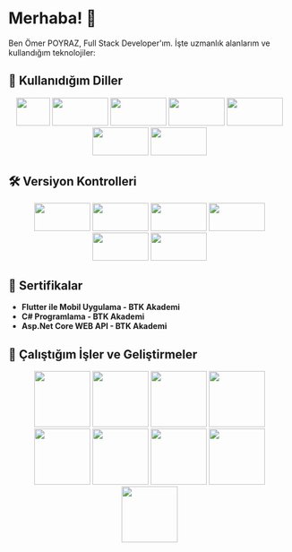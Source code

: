 # Merhaba! 👋

Ben Ömer POYRAZ, Full Stack Developer'ım. İşte uzmanlık alanlarım ve kullandığım teknolojiler:

## 🚀 Kullanıdığım Diller
<div align="center">
  <img src="https://img.shields.io/badge/-C%23-239120?logo=c-sharp&logoColor=white" width="60" height="50" />
  <img src="https://img.shields.io/badge/-NET%20Core-512BD4?logo=.net&logoColor=white" width="100" height="50" />
  <img src="https://img.shields.io/badge/-React.js-61DAFB?logo=react&logoColor=black" width="100" height="50" />
  <img src="https://img.shields.io/badge/-Next.js-000000?logo=next.js&logoColor=white" width="100" height="50" />
  <img src="https://img.shields.io/badge/-React%20Native-61DAFB?logo=react&logoColor=black" width="100" height="50" />
  <img src="https://img.shields.io/badge/-Flutter-02569B?logo=flutter&logoColor=white" width="100" height="50" />
  <img src="https://img.shields.io/badge/-Cordova-8E4A8B?logo=apache-cordova&logoColor=white" width="100" height="50" />
</div>

## 🛠️ Versiyon Kontrolleri

<div align="center">
  <img src="https://img.shields.io/badge/-GitHub-181717?logo=github&logoColor=white" width="100" height="50" />
  <img src="https://img.shields.io/badge/-GitLab-FCA121?logo=gitlab&logoColor=white" width="100" height="50" />
  <img src="https://img.shields.io/badge/-Docker-2496ED?logo=docker&logoColor=white" width="100" height="50" />
  <img src="https://img.shields.io/badge/-Jira-0052CC?logo=jira&logoColor=white" width="100" height="50" />
  <img src="https://img.shields.io/badge/-Bitrix-3193C1?logo=bitrix&logoColor=white" width="100" height="50" />
  <img src="https://img.shields.io/badge/-Postman-FF6C37?logo=postman&logoColor=white" width="100" height="50" />
</div>

## 📜 Sertifikalar
- **Flutter ile Mobil Uygulama - BTK Akademi**
- **C# Programlama - BTK Akademi**
- **Asp.Net Core WEB API - BTK Akademi**

## 💼 Çalıştığım İşler ve Geliştirmeler

<div align="center">
    <img src="https://www.btk.gov.tr/static/img/logo-mini.svg" width="100" height="100" />
      <img src="https://www.mfa.gov.tr/site_media/assets/img/logo.svg" width="100" height="100" />
      <img src="https://alkim.test.liberyus.com/logo.png" width="100" height="100" />
      <img src="https://mapa.group/static/media/logotype.de7c4d04d41e44b61c5a2076d0a8f81d.svg" width="100" height="100" />
      <img src="https://rivo.com.tr/Site/Library/images/logo.png" width="100" height="100" />
      <img src="https://www.simitcidunyasi.com.tr/Site/Library/images/logo.png" width="100" height="100" />
      <img src="https://www.yaprakdonercisi.com/Site/Library/images/logo.png" width="100" height="100" />
      <img src="https://www.kitapanadolu.com/Site/Library/images/logo.svg" width="100" height="100" />
      <img src="https://www.timboocafe.com/Site/Library/images/logo-b.png" width="100" height="100" />
</div>
